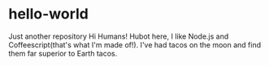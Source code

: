 # hello-world
Just another repository
Hi Humans!
Hubot here, I like Node.js and Coffeescript(that's what I'm made of!).
I've had tacos on the moon and find them far superior to Earth tacos.
